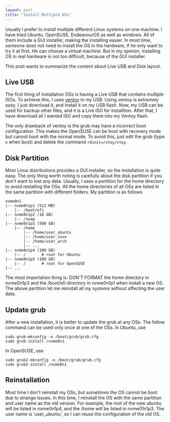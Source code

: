 ```yaml
---
layout: post
title: "Install Multiple OSs"
---
```


Usually I prefer to install multiple different Linux systems on one machine.
I have tried Ubuntu, OpenSUSE, EndeavourOS as well as windows.
All of them include a GUI installer, making the installing easier.
In most time, someone does not need to install the OS in the hardware, if he only want to try it at first.
He can choose a virtual machine.
But in my opinion, installing OS in real hardware is not too difficult, because of the GUI installer.

This post wants to summarize the content about Live USB and Disk layout.

## Live USB

The first thing of installation OSs is having a Live USB that contains multiple ISOs.
To achieve this, I uses [ventoy](https://www.ventoy.net/en/index.html) in my USB.
Using ventoy is extremely easy.
I just download it, and install it on my USB flash.
Now, my USB can be used for backup other files, and it is a Live ISO for installtion.
After that, I have download all I wanted ISO and copy them into my Ventoy flash.

The only drawback of ventoy is the grub may have a incorrect boot configuration.
This makes the OpenSUSE can be boot with recovery mode but cannot boot with the normal mode.
To avoid this, just edit the grub (type `e` when boot) and delete the command `rdinit=/vtoy/vtoy`.

## Disk Partition

Most Linux distributions provides a GUI installer, so the installation is quite easy.
The only thing worth noting is carefully about the disk partition if you don't want to lost any data.
Usually, I uses a partition for the home directory to avoid restalling the OSs.
All the home directories of all OSs are listed in the same partition with different folders.
My partition is as follows

    nvme0n1
    |-- nvme0n1p1 (512 MB)
        |-- /boot/efi
    |-- nvme0n1p2 (16 GB)
        |-- /swap
    |-- nvme0n1p3 (500 GB)
        |-- /home
            |-- /home/user_ubuntu
            |-- /home/user_suse
            |-- /home/user_arch
            |-- ... 
    |-- nvme0n1p4 (100 GB)
        |-- /       # root for Ubuntu
    |-- nvme0n1p5 (100 GB)
        |-- /       # root for OpenSUSE
    |-- ...

The most importation thing is: DON'T FORMAT the home directory in nvme0n1p3 and the /boot/efi directory in nvme0n1p1 when install a new OS.
The above partition let me reinstall all my systems without affecting the user data.

## Update grub

After a new installation, it is better to update the grub at any OSs.
The follow command can be used only once at one of the OSs.
In Ubuntu, use
    
    sudo grub-mkconfig -o /boot/grub/grub.cfg
    sudo grub-install /nvme0n1

In OpenSUSE, use
    
    sudo grub2-mkconfig -o /boot/grub/grub.cfg
    sudo grub2-install /nvme0n1

## Reinstallation

Most time I don't reinstall my OSs, but sometimes the OS cannot be boot due to strange issues.
In this time, I reinstall the OS with the same partition and user name as the old version.
For example, the root of the new ubuntu will be listed in nvme0n1p4, and the /home will be listed in nvme01n1p3.
The user name is 'user_ubuntu', so I can reuse the configuration of the old OS.
